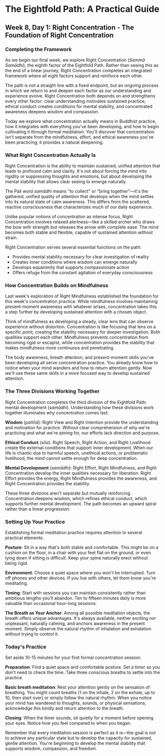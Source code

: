 # The Eightfold Path: A Practical Guide
## Week 8, Day 1: Right Concentration - The Foundation of Right Concentration

### Completing the Framework

As we begin our final week, we explore Right Concentration (*Sammā Samādhi*), the eighth factor of the Eightfold Path. Rather than seeing this as the end of a linear journey, Right Concentration completes an integrated framework where all eight factors support and reinforce each other.

The path is not a straight line with a fixed endpoint, but an ongoing process in which we return to and deepen each factor as our understanding and experience evolve. Right Concentration both depends on and strengthens every other factor: clear understanding motivates sustained practice, ethical conduct creates conditions for mental stability, and concentrated awareness deepens wisdom and compassion.

Today we explore what concentration actually means in Buddhist practice, how it integrates with everything you've been developing, and how to begin cultivating it through formal meditation. You'll discover that concentration isn't separate from the mindfulness, effort, and ethical awareness you've been practicing; it provides a natural deepening.

### What Right Concentration Actually Is

Right Concentration is the ability to maintain sustained, unified attention that leads to profound calm and clarity. It's not about forcing the mind into rigidity or suppressing thoughts and emotions, but about developing the mental stability that allows clear seeing to emerge naturally.

The Pali word *samādhi* means "to collect" or "bring together"—it's the gathered, unified quality of attention that develops when the mind settles into its natural state of calm awareness. This differs from the scattered, reactive consciousness that characterizes much of our daily experience.

Unlike popular notions of concentration as intense focus, Right Concentration involves relaxed alertness—like a skilled archer who draws the bow with strength but releases the arrow with complete ease. The mind becomes both stable and flexible, capable of sustained attention without strain.

Right Concentration serves several essential functions on the path:
- Provides mental stability necessary for clear investigation of reality
- Creates inner conditions where wisdom can emerge naturally
- Develops equanimity that supports compassionate action
- Offers refuge from the constant agitation of everyday consciousness

### How Concentration Builds on Mindfulness

Last week's exploration of Right Mindfulness established the foundation for this week's concentration practice. While mindfulness involves maintaining present-moment awareness with whatever arises, concentration takes this a step further by developing sustained attention with a chosen object.

Think of mindfulness as developing a steady, clear lens that can observe experience without distortion. Concentration is like focusing that lens on a specific point, creating the stability necessary for deeper investigation. Both qualities support each other. Mindfulness prevents concentration from becoming rigid or escapist, while concentration provides the stability that makes mindfulness more continuous and penetrating.

The body awareness, breath attention, and present-moment skills you've been developing all serve concentration practice. You already know how to notice when your mind wanders and how to return attention gently. Now we'll use these same skills in a more focused way to develop sustained attention.

### The Three Divisions Working Together

Right Concentration completes the third division of the Eightfold Path: mental development (*samādhi*). Understanding how these divisions work together illuminates why concentration comes last:

**Wisdom** (*paññā*): Right View and Right Intention provide the understanding and motivation for practice. Without clear comprehension of why we're practicing and what we're aiming for, our efforts lack direction and purpose.

**Ethical Conduct** (*sīla*): Right Speech, Right Action, and Right Livelihood create the external conditions that support inner development. When our life is chaotic due to harmful speech, unethical actions, or problematic livelihood, the mind cannot settle enough for deep concentration.

**Mental Development** (*samādhi*): Right Effort, Right Mindfulness, and Right Concentration develop the inner qualities necessary for liberation. Right Effort provides the energy, Right Mindfulness provides the awareness, and Right Concentration provides the stability.

These three divisions aren't separate but mutually reinforcing. Concentration deepens wisdom, which refines ethical conduct, which supports further mental development. The path becomes an upward spiral rather than a linear progression.

### Setting Up Your Practice

Establishing formal meditation practice requires attention to several practical elements:

**Posture**: Sit in a way that's both stable and comfortable. This might be on a cushion on the floor, in a chair with your feet flat on the ground, or even lying down if sitting is difficult. Keep your spine naturally erect without being rigid.

**Environment**: Choose a quiet space where you won't be interrupted. Turn off phones and other devices. If you live with others, let them know you're meditating.

**Timing**: Start with sessions you can maintain consistently rather than ambitious lengths you'll abandon. Ten to fifteen minutes daily is more valuable than occasional hour-long sessions.

**The Breath as Your Anchor**: Among all possible meditation objects, the breath offers unique advantages. It's always available, neither exciting nor unpleasant, naturally calming, and anchors awareness in the present moment. Simply observe the natural rhythm of inhalation and exhalation without trying to control it.

### Today's Practice

Set aside 10-15 minutes for your first formal concentration session:

**Preparation**: Find a quiet space and comfortable posture. Set a timer so you don't need to check the time. Take three conscious breaths to settle into the practice.

**Basic breath meditation**: Rest your attention gently on the sensation of breathing. You might count breaths (1 on the inhale, 2 on the exhale, up to 10, then start over) or simply follow the natural rhythm. When you notice your mind has wandered to thoughts, sounds, or physical sensations, acknowledge this kindly and return attention to the breath.

**Closing**: When the timer sounds, sit quietly for a moment before opening your eyes. Notice how you feel compared to when you began.

Remember that every meditation session is perfect as it is—the goal is not to achieve any particular state but to develop the capacity for sustained, gentle attention. You're beginning to develop the mental stability that supports wisdom, compassion, and freedom.